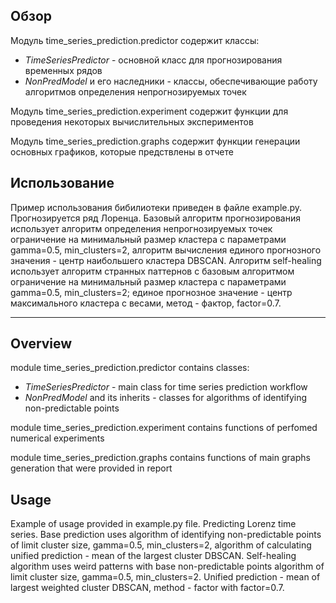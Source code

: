 ## Обзор

Модуль time_series_prediction.predictor содержит классы:
- *TimeSeriesPredictor* - основной класс для прогнозирования временных рядов
- *NonPredModel* и его наследники - классы, обеспечивающие работу алгоритмов определения непрогнозируемых точек

Модуль time_series_prediction.experiment содержит функции для проведения некоторых вычислительных экспериментов

Модуль time_series_prediction.graphs содержит функции генерации основных графиков, которые предствлены в отчете


## Использование

Пример использования бибилиотеки приведен в файле example.py. Прогнозируется ряд Лоренца. Базовый алгоритм прогнозирования использует алгоритм определения непрогнозируемых точек ограничение на минимальный размер кластера с параметрами gamma=0.5, min_clusters=2, алгоритм вычисления единого прогнозного значения - центр наибольшего кластера DBSCAN. Алгоритм self-healing использует алгоритм странных паттернов с базовым алгоритмом ограничение на минимальный размер кластера с параметрами gamma=0.5, min_clusters=2; единое прогнозное значение - центр максимального кластера с весами, метод - фактор, factor=0.7.

------

## Overview

module time_series_prediction.predictor contains classes:
- *TimeSeriesPredictor* - main class for time series prediction workflow
- *NonPredModel* and its inherits - classes for algorithms of identifying non-predictable points

module time_series_prediction.experiment contains functions of perfomed numerical experiments

module time_series_prediction.graphs contains functions of main graphs generation that were provided in report


## Usage

Example of usage provided in example.py file. Predicting Lorenz time series. Base prediction uses algorithm of identifying non-predictable points of limit cluster size, gamma=0.5, min_clusters=2, algorithm of calculating unified prediction - mean of the largest cluster DBSCAN. Self-healing algorithm uses weird patterns with base non-predictable points algorithm of limit cluster size, gamma=0.5, min_clusters=2. Unified prediction - mean of largest weighted cluster DBSCAN, method - factor with factor=0.7.